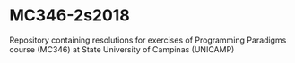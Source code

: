 # MC346-2s2018
Repository containing resolutions for exercises of Programming Paradigms course (MC346) at State University of Campinas (UNICAMP)
